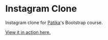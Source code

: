 # Instagram Clone
Instagram clone for <a href="https://app.patika.dev/courses/bootstrap/odev2">Patika</a>'s Bootstrap course.

<a href="https://furkancnkr.github.io/InstagramClone/">View it in action here.</a>

